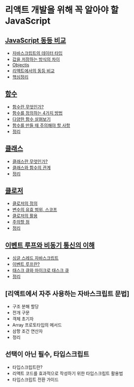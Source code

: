 # 리액트 개발을 위해 꼭 알아야 할 JavaScript
## [JavaScript 동등 비교](notes/JS_동등비교.md)
- [자바스크립트의 데이터 타입](notes/JS_동등비교.md/#js의-데이터-타입)
- [값을 저장하는 방식의 차이](notes/JS_동등비교.md/#값을-저장하는-방식의-차이)
- [Objectis](notes/JS_동등비교.md/#objectis)
- [리액트에서의 동등 비교](notes/JS_동등비교.md/#리액트에서의-동등-비교)
- [핵심정리](notes/JS_동등비교.md/#핵심)

## [함수](notes/함수.md)
- [함수란 무엇인가?](notes/함수.md/#함수란)
- [함수를 정의하는 4가지 방법](notes/함수.md/#4가지-정의-방법)
- [다양한 함수 살펴보기](notes/함수.md/#다양한-함수-살펴보기)
- [함수를 만들 때 주의해야 할 사항](notes/함수.md/#함수를-만들-때-주의해야-할-사항)
- [정리](notes/함수.md/#정리)

## [클래스](notes/클래스.md)
- [클래스란 무엇인가?](notes/클래스.md/#클래스란)
- [클래스와 함수의 관계](notes/클래스.md/#클래스와-함수의-관계)
- [정리](notes/클래스.md/#정리)

## [클로저](notes/클로저.md)
- [클로저의 정의](notes/클로저.md/#클로저의-정의)
- [변수의 유효 범위, 스코프](notes/클로저.md/#변수의-유효-범위-스코프)
- [클로저의 활용](notes/클로저.md/#클로저의-활용)
- [주의할 점](notes/클로저.md/#주의할-점)
- [정리](notes/클로저.md/#정리)


## [이벤트 루프와 비동기 통신의 이해](notes/1_5_이벤트_루프와_비동기_통신의_이해.md)
- [싱글 스레드 자바스크립트](notes/1_5_이벤트_루프와_비동기_통신의_이해.md/#싱글-스레드-자바스크립트)
- [이벤트 루프란?](notes/1_5_이벤트_루프와_비동기_통신의_이해.md/#이벤트-루프란v8-기준)
- [태스크 큐와 마이크로 태스크 큐](notes/1_5_이벤트_루프와_비동기_통신의_이해.md/#태스크-큐와-마이크로-태스크-큐)
- [정리](notes/1_5_이벤트_루프와_비동기_통신의_이해.md/#정리)

## [리액트에서 자주 사용하는 자바스크립트 문법]
- 구조 분해 할당
- 전개 구문
- 객체 초기자
- Array 프로토타입의 메서드
- 삼항 조건 연산자
- 정리

## 선택이 아닌 필수, 타입스크립트
- 타입스크립트란?
- 리액트 코드를 효과적으로 작성하기 위한 타입스크립트 활용법
- 타입스크립트 전환 가이드